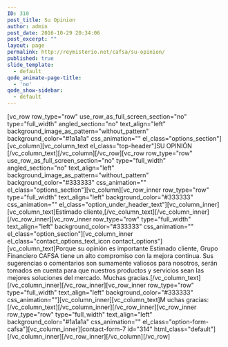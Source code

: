 ```yaml
---
ID: 310
post_title: Su Opinion
author: admin
post_date: 2016-10-29 20:34:06
post_excerpt: ""
layout: page
permalink: http://reymisterio.net/cafsa/su-opinion/
published: true
slide_template:
  - default
qode_animate-page-title:
  - 'no'
qode_show-sidebar:
  - default
---
```

[vc_row row_type="row" use_row_as_full_screen_section="no" type="full_width" angled_section="no" text_align="left" background_image_as_pattern="without_pattern" background_color="#1a1a1a" css_animation="" el_class="options_section"][vc_column][vc_column_text el_class="top-header"]<span class="colortext">SU</span> <span class="require">OPINIÓN</span>
[/vc_column_text][/vc_column][/vc_row][vc_row row_type="row" use_row_as_full_screen_section="no" type="full_width" angled_section="no" text_align="left" background_image_as_pattern="without_pattern" background_color="#333333" css_animation="" el_class="options_section"][vc_column][vc_row_inner row_type="row" type="full_width" text_align="left" background_color="#333333" css_animation="" el_class="option_under_header_text"][vc_column_inner][vc_column_text]Estimado cliente,[/vc_column_text][/vc_column_inner][/vc_row_inner][vc_row_inner row_type="row" type="full_width" text_align="left" background_color="#333333" css_animation="" el_class="option_section"][vc_column_inner el_class="contact_options_text_icon contact_options"][vc_column_text]Porque su opinión es importante
Estimado cliente, Grupo Financiero CAFSA tiene un alto compromiso con la mejora continua. Sus sugerencias o comentarios son sumamente valiosos para nosotros, serán tomados en cuenta para que nuestros productos y servicios sean las mejores soluciones del mercado. Muchas gracias.[/vc_column_text][/vc_column_inner][/vc_row_inner][vc_row_inner row_type="row" type="full_width" text_align="left" background_color="#333333" css_animation=""][vc_column_inner][vc_column_text]M uchas gracias:[/vc_column_text][/vc_column_inner][/vc_row_inner][vc_row_inner row_type="row" type="full_width" text_align="left" background_color="#1a1a1a" css_animation="" el_class="option-form-cafsa"][vc_column_inner][contact-form-7 id="314" html_class="default"][/vc_column_inner][/vc_row_inner][/vc_column][/vc_row]